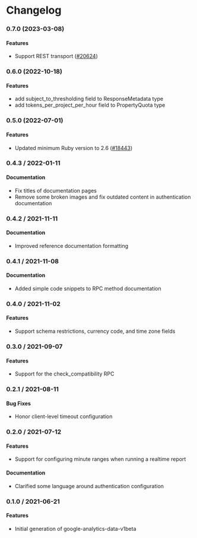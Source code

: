 # Changelog

### 0.7.0 (2023-03-08)

#### Features

* Support REST transport ([#20624](https://github.com/googleapis/google-cloud-ruby/issues/20624)) 

### 0.6.0 (2022-10-18)

#### Features

* add subject_to_thresholding field to ResponseMetadata type 
* add tokens_per_project_per_hour field to PropertyQuota type 

### 0.5.0 (2022-07-01)

#### Features

* Updated minimum Ruby version to 2.6 ([#18443](https://github.com/googleapis/google-cloud-ruby/issues/18443)) 

### 0.4.3 / 2022-01-11

#### Documentation

* Fix titles of documentation pages
* Remove some broken images and fix outdated content in authentication documentation

### 0.4.2 / 2021-11-11

#### Documentation

* Improved reference documentation formatting

### 0.4.1 / 2021-11-08

#### Documentation

* Added simple code snippets to RPC method documentation

### 0.4.0 / 2021-11-02

#### Features

* Support schema restrictions, currency code, and time zone fields

### 0.3.0 / 2021-09-07

#### Features

* Support for the check_compatibility RPC

### 0.2.1 / 2021-08-11

#### Bug Fixes

* Honor client-level timeout configuration

### 0.2.0 / 2021-07-12

#### Features

* Support for configuring minute ranges when running a realtime report

#### Documentation

* Clarified some language around authentication configuration

### 0.1.0 / 2021-06-21

#### Features

* Initial generation of google-analytics-data-v1beta
